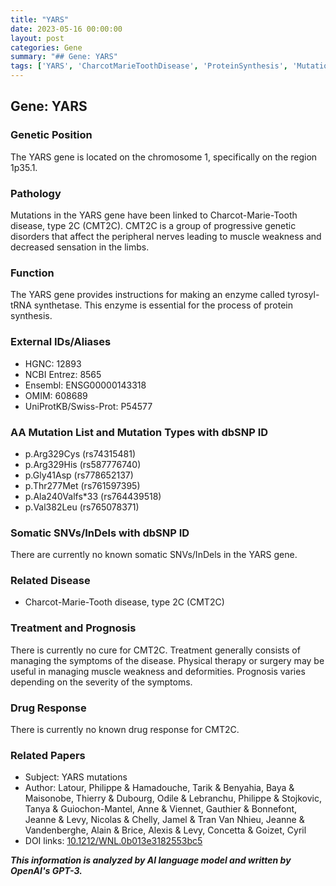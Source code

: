 ```yaml
---
title: "YARS"
date: 2023-05-16 00:00:00
layout: post
categories: Gene
summary: "## Gene: YARS"
tags: ['YARS', 'CharcotMarieToothDisease', 'ProteinSynthesis', 'Mutation', 'CMT2C', 'Treatment', 'Prognosis', 'Research']
---
```


## Gene: YARS

### Genetic Position 
The YARS gene is located on the chromosome 1, specifically on the region 1p35.1.

### Pathology
Mutations in the YARS gene have been linked to Charcot-Marie-Tooth disease, type 2C (CMT2C). CMT2C is a group of progressive genetic disorders that affect the peripheral nerves leading to muscle weakness and decreased sensation in the limbs. 

### Function
The YARS gene provides instructions for making an enzyme called tyrosyl-tRNA synthetase. This enzyme is essential for the process of protein synthesis. 

### External IDs/Aliases
- HGNC: 12893
- NCBI Entrez: 8565
- Ensembl: ENSG00000143318
- OMIM: 608689
- UniProtKB/Swiss-Prot: P54577

### AA Mutation List and Mutation Types with dbSNP ID
- p.Arg329Cys (rs74315481)
- p.Arg329His (rs587776740)
- p.Gly41Asp (rs778652137)
- p.Thr277Met (rs761597395)
- p.Ala240Valfs*33 (rs764439518)
- p.Val382Leu (rs765078371)

### Somatic SNVs/InDels with dbSNP ID
There are currently no known somatic SNVs/InDels in the YARS gene.

### Related Disease
- Charcot-Marie-Tooth disease, type 2C (CMT2C)

### Treatment and Prognosis
There is currently no cure for CMT2C. Treatment generally consists of managing the symptoms of the disease. Physical therapy or surgery may be useful in managing muscle weakness and deformities. Prognosis varies depending on the severity of the symptoms.

### Drug Response
There is currently no known drug response for CMT2C.

### Related Papers
- Subject: YARS mutations
- Author: Latour, Philippe & Hamadouche, Tarik & Benyahia, Baya & Maisonobe, Thierry & Dubourg, Odile & Lebranchu, Philippe & Stojkovic, Tanya & Guiochon-Mantel, Anne & Viennet, Gauthier & Bonnefont, Jeanne & Levy, Nicolas & Chelly, Jamel & Tran Van Nhieu, Jeanne & Vandenberghe, Alain & Brice, Alexis & Levy, Concetta & Goizet, Cyril
- DOI links: [10.1212/WNL.0b013e3182553bc5](https://doi.org/10.1212/WNL.0b013e3182553bc5)

**_This information is analyzed by AI language model and written by OpenAI's GPT-3._**